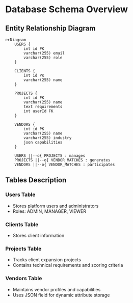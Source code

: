# Database Schema Overview

## Entity Relationship Diagram
```mermaid
erDiagram
    USERS {
        int id PK
        varchar(255) email
        varchar(255) role
    }
    
    CLIENTS {
        int id PK
        varchar(255) name
    }

    PROJECTS {
        int id PK
        varchar(255) name
        text requirements
        int userId FK
    }
    
    VENDORS {
        int id PK
        varchar(255) name
        varchar(255) industry
        json capabilities
    }
    
    USERS ||--o{ PROJECTS : manages
    PROJECTS ||--o{ VENDOR_MATCHES : generates
    VENDORS ||--o{ VENDOR_MATCHES : participates
```

## Tables Description
### Users Table
- Stores platform users and administrators
- Roles: ADMIN, MANAGER, VIEWER

### Clients Table
- Stores client information

### Projects Table
- Tracks client expansion projects
- Contains technical requirements and scoring criteria

### Vendors Table
- Maintains vendor profiles and capabilities
- Uses JSON field for dynamic attribute storage

